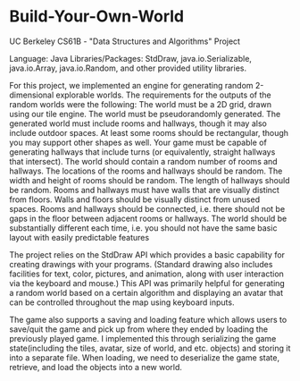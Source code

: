 # Build-Your-Own-World

UC Berkeley CS61B - "Data Structures and Algorithms" Project 

Language: Java
Libraries/Packages: StdDraw, java.io.Serializable, java.io.Array, java.io.Random, and other provided utility libraries.

For this project, we implemented an engine for generating random 2-dimensional explorable worlds. 
The requirements for the outputs of the random worlds were the following:
  The world must be a 2D grid, drawn using our tile engine. 
  The world must be pseudorandomly generated. 
  The generated world must include rooms and hallways, though it may also include outdoor spaces.
  At least some rooms should be rectangular, though you may support other shapes as well.
  Your game must be capable of generating hallways that include turns (or equivalently, straight hallways that intersect).
  The world should contain a random number of rooms and hallways.
  The locations of the rooms and hallways should be random.
  The width and height of rooms should be random.
  The length of hallways should be random.
  Rooms and hallways must have walls that are visually distinct from floors. Walls and floors should be visually distinct from unused     
  spaces.
  Rooms and hallways should be connected, i.e. there should not be gaps in the floor between adjacent rooms or hallways.
  The world should be substantially different each time, i.e. you should not have the same basic layout with easily predictable features

The project relies on the StdDraw API which provides a basic capability for creating drawings with your programs. (Standard drawing also includes facilities for text, color, pictures, and animation, along with user interaction via the keyboard and mouse.)
This API was primarily helpful for generating a random world based on a certain algorithm and displaying an avatar that can be controlled throughout the map using keyboard inputs. 

The game also supports a saving and loading feature which allows users to save/quit the game and pick up from where they ended by loading the previously played game. I implemented this through serializing the game state(including the tiles, avatar, size of world, and etc. objects) and storing it into a separate file. When loading, we need to deserialize the game state, retrieve, and load the objects into a new world.
